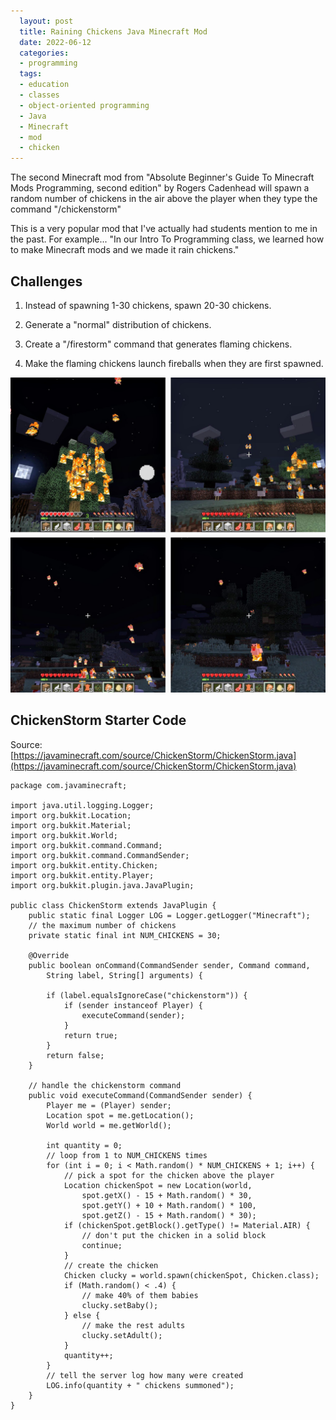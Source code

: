 ```yaml
---
  layout: post
  title: Raining Chickens Java Minecraft Mod
  date: 2022-06-12
  categories:
  - programming
  tags:
  - education
  - classes
  - object-oriented programming
  - Java
  - Minecraft
  - mod
  - chicken
---
```


The second Minecraft mod from "Absolute Beginner's Guide To Minecraft Mods Programming, second edition" by Rogers Cadenhead will spawn a random number of chickens in the air above the player when they type the command "/chickenstorm"

This is a very popular mod that I've actually had students mention to me in the past. For example... "In our Intro To Programming class, we learned how to make Minecraft mods and we made it rain chickens."

## Challenges

1. Instead of spawning 1-30 chickens, spawn 20-30 chickens.

1. Generate a "normal" distribution of chickens.

1. Create a "/firestorm" command that generates flaming chickens.

1. Make the flaming chickens launch fireballs when they are first spawned.


![Demo of the FireStorm Minecraft mod](/assets/firestorm-collage.jpg)

## ChickenStorm Starter Code

Source: [https://javaminecraft.com/source/ChickenStorm/ChickenStorm.java](https://javaminecraft.com/source/ChickenStorm/ChickenStorm.java)

```
package com.javaminecraft;

import java.util.logging.Logger;
import org.bukkit.Location;
import org.bukkit.Material;
import org.bukkit.World;
import org.bukkit.command.Command;
import org.bukkit.command.CommandSender;
import org.bukkit.entity.Chicken;
import org.bukkit.entity.Player;
import org.bukkit.plugin.java.JavaPlugin;

public class ChickenStorm extends JavaPlugin {
    public static final Logger LOG = Logger.getLogger("Minecraft");
    // the maximum number of chickens
    private static final int NUM_CHICKENS = 30;

    @Override
    public boolean onCommand(CommandSender sender, Command command,
        String label, String[] arguments) {

        if (label.equalsIgnoreCase("chickenstorm")) {
            if (sender instanceof Player) {
                executeCommand(sender);
            }
            return true;
        }
        return false;
    }

    // handle the chickenstorm command
    public void executeCommand(CommandSender sender) {
        Player me = (Player) sender;
        Location spot = me.getLocation();
        World world = me.getWorld();

        int quantity = 0;
        // loop from 1 to NUM_CHICKENS times
        for (int i = 0; i < Math.random() * NUM_CHICKENS + 1; i++) {
            // pick a spot for the chicken above the player
            Location chickenSpot = new Location(world,
                spot.getX() - 15 + Math.random() * 30,
                spot.getY() + 10 + Math.random() * 100,
                spot.getZ() - 15 + Math.random() * 30);
            if (chickenSpot.getBlock().getType() != Material.AIR) {
                // don't put the chicken in a solid block
                continue;
            }
            // create the chicken
            Chicken clucky = world.spawn(chickenSpot, Chicken.class);
            if (Math.random() < .4) {
                // make 40% of them babies
                clucky.setBaby();
            } else {
                // make the rest adults
                clucky.setAdult();
            }
            quantity++;
        }
        // tell the server log how many were created
        LOG.info(quantity + " chickens summoned");
    }
}
```
